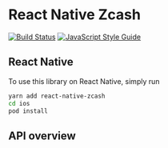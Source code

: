 # React Native Zcash

[![Build Status](https://travis-ci.org/EdgeApp/react-native-zcash.svg?branch=master)](https://travis-ci.org/EdgeApp/react-native-zcash)
[![JavaScript Style Guide](https://img.shields.io/badge/code_style-standard-brightgreen.svg)](https://standardjs.com)

## React Native

To use this library on React Native, simply run

```bash
yarn add react-native-zcash
cd ios
pod install
```

## API overview
